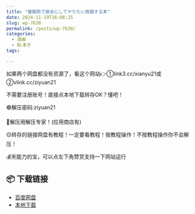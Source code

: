 ```yaml
---
title: "催眠術で彼女にしてヤりたい放題する本"
date: 2024-11-19T16:08:25
slug: wp-7630
permalink: /posts/wp-7630/
categories:
  - 漫画
  - BL本子
tags:

---
```


如果两个网盘都没有资源了，看这个网站👉①link3.cc/xianyu21或②vlink.cc/ziyuan21

不需要注册账号！直接点本地下载转存OK？懂吧！

🟢解压密码:ziyuan21

🔵解压用解压专家！(应用商店有)

🟡转存的链接网盘有教程！一定要看教程！按教程操作！不按教程操作你不会解压！

💰🈶能力的宝，可以点左下角赞赏支持一下网站运行

## 📦 下载链接
- [百度网盘](https://blziyuan21.com/pay-download/7630?key=9836e93191&down_id=0)
- [本地下载](https://blziyuan21.com/pay-download/7630?key=9836e93191&down_id=1)

